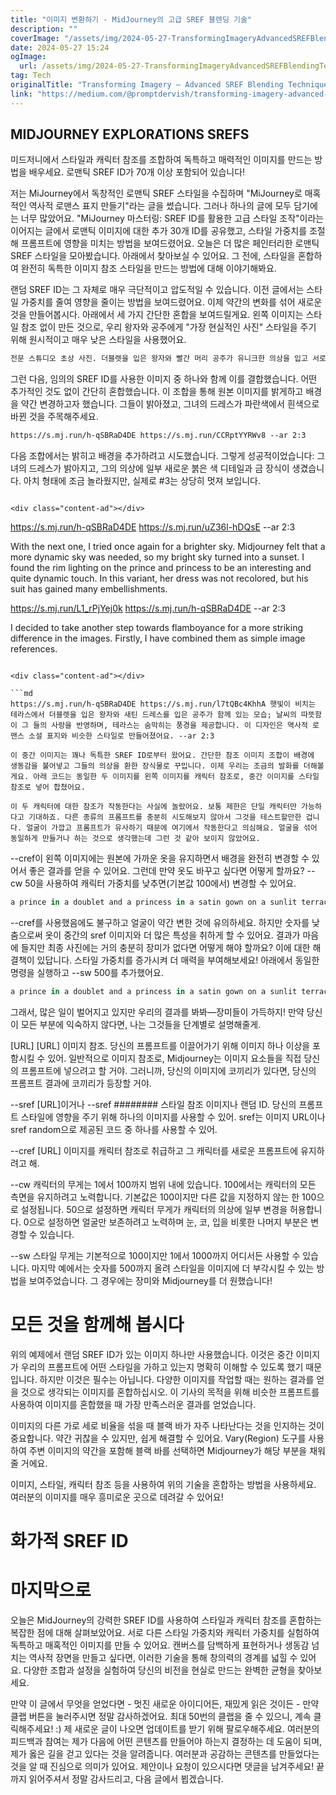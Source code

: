 ```yaml
---
title: "이미지 변환하기 - MidJourney의 고급 SREF 블렌딩 기술"
description: ""
coverImage: "/assets/img/2024-05-27-TransformingImageryAdvancedSREFBlendingTechniquesinMidJourney_0.png"
date: 2024-05-27 15:24
ogImage:
  url: /assets/img/2024-05-27-TransformingImageryAdvancedSREFBlendingTechniquesinMidJourney_0.png
tag: Tech
originalTitle: "Transforming Imagery — Advanced SREF Blending Techniques in MidJourney"
link: "https://medium.com/@promptdervish/transforming-imagery-advanced-sref-blending-techniques-in-midjourney-d904b3f9dbe7"
---
```


## MIDJOURNEY EXPLORATIONS SREFS

미드저니에서 스타일과 캐릭터 참조를 조합하여 독특하고 매력적인 이미지를 만드는 방법을 배우세요. 로맨틱 SREF ID가 70개 이상 포함되어 있습니다!

저는 MiJourney에서 독창적인 로맨틱 SREF 스타일을 수집하며 "MiJourney로 매혹적인 역사적 로맨스 표지 만들기"라는 글을 썼습니다. 그러나 하나의 글에 모두 담기에는 너무 많았어요. "MiJourney 마스터링: SREF ID를 활용한 고급 스타일 조작"이라는 이어지는 글에서 로맨틱 이미지에 대한 추가 30개 ID를 공유했고, 스타일 가중치를 조절해 프롬프트에 영향을 미치는 방법을 보여드렸어요. 오늘은 더 많은 페인터리한 로맨틱 SREF 스타일을 모아봤습니다. 아래에서 찾아보실 수 있어요. 그 전에, 스타일을 혼합하여 완전히 독특한 이미지 참조 스타일을 만드는 방법에 대해 이야기해봐요.

랜덤 SREF ID는 그 자체로 매우 극단적이고 압도적일 수 있습니다. 이전 글에서는 스타일 가중치를 줄여 영향을 줄이는 방법을 보여드렸어요. 이제 약간의 변화를 섞어 새로운 것을 만들어봅시다. 아래에서 세 가지 간단한 혼합을 보여드릴게요. 왼쪽 이미지는 스타일 참조 없이 만든 것으로, 우리 왕자와 공주에게 "가장 현실적인 사진" 스타일을 주기 위해 원시적이고 매우 낮은 스타일을 사용했어요.

<div class="content-ad"></div>

```md
전문 스튜디오 초상 사진. 더블렛을 입은 왕자와 빨간 머리 공주가 유니크한 의상을 입고 서로 마주보며 서로를 사랑스럽게 바라봅니다. 렘브란트 조명 사용. --ar 2:3 --style raw --stylize 1
```

그런 다음, 임의의 SREF ID를 사용한 이미지 중 하나와 함께 이를 결합했습니다. 어떤 추가적인 것도 없이 간단히 혼합했습니다. 이 조합을 통해 원본 이미지를 밝게하고 배경을 약간 변경하고자 했습니다. 그들이 밝아졌고, 그녀의 드레스가 파란색에서 흰색으로 바뀐 것을 주목해주세요.

```md
https://s.mj.run/h-qSBRaD4DE https://s.mj.run/CCRptYYRWv8 --ar 2:3
```

다음 조합에서는 밝히고 배경을 추가하려고 시도했습니다. 그렇게 성공적이었습니다: 그녀의 드레스가 밝아지고, 그의 의상에 일부 새로운 붉은 색 디테일과 금 장식이 생겼습니다. 아치 형태에 조금 놀라웠지만, 실제로 #3는 상당히 멋져 보입니다.

```

<div class="content-ad"></div>

```

https://s.mj.run/h-qSBRaD4DE https://s.mj.run/uZ36l-hDQsE --ar 2:3

With the next one, I tried once again for a brighter sky. Midjourney felt that a more dynamic sky was needed, so my bright sky turned into a sunset. I found the rim lighting on the prince and princess to be an interesting and quite dynamic touch. In this variant, her dress was not recolored, but his suit has gained many embellishments.

https://s.mj.run/L1_rPjYej0k https://s.mj.run/h-qSBRaD4DE --ar 2:3

I decided to take another step towards flamboyance for a more striking difference in the images. Firstly, I have combined them as simple image references.

```

<div class="content-ad"></div>

```md
https://s.mj.run/h-qSBRaD4DE https://s.mj.run/l7tQBc4KhhA 햇빛이 비치는 테라스에서 더블렛을 입은 왕자와 새틴 드레스를 입은 공주가 함께 있는 모습; 날씨의 따뜻함이 그 들의 사랑을 반영하며, 테라스는 숨막히는 풍경을 제공합니다. 이 디자인은 역사적 로맨스 소설 표지와 비슷한 스타일로 만들어졌어요. --ar 2:3

이 중간 이미지는 꽤나 독특한 SREF ID로부터 왔어요. 간단한 참조 이미지 조합이 배경에 생동감을 불어넣고 그들의 의상을 환한 장식물로 꾸밉니다. 이제 우리는 조금의 발화를 더해볼게요. 아래 코드는 동일한 두 이미지를 왼쪽 이미지를 캐릭터 참조로, 중간 이미지를 스타일 참조로 넣어 합쳤어요.

이 두 캐릭터에 대한 참조가 작동한다는 사실에 놀랐어요. 보통 제한은 단일 캐릭터만 가능하다고 기대하죠. 다른 종류의 프롬프트를 충분히 시도해보지 않아서 그것을 테스트할만한 겁니다. 얼굴이 가깝고 프롬프트가 유사하기 때문에 여기에서 작동한다고 의심해요. 얼굴을 섞어 동일하게 만들거나 하는 것으로 생각했는데 그런 것 같아 보이지 않았어요.
```

<div class="content-ad"></div>

--cref이 왼쪽 이미지에는 원본에 가까운 옷을 유지하면서 배경을 완전히 변경할 수 있어서 좋은 결과를 얻을 수 있어요. 그런데 만약 옷도 바꾸고 싶다면 어떻게 할까요? --cw 50을 사용하여 캐릭터 가중치를 낮추면(기본값 100에서) 변경할 수 있어요.

```js
a prince in a doublet and a princess in a satin gown on a sunlit terrace; the warmth of the day reflecting their love; the terrace offering a breathtaking view, in the style of historical romance novel cover --ar 2:3 --sref https://s.mj.run/l7tQBc4KhhA --cref https://s.mj.run/h-qSBRaD4DE --cw 50
```

--cref를 사용했음에도 불구하고 얼굴이 약간 변한 것에 유의하세요. 하지만 숫자를 낮춤으로써 옷이 중간의 sref 이미지와 더 많은 특성을 취하게 할 수 있어요. 결과가 마음에 들지만 최종 사진에는 거의 충분히 장미가 없다면 어떻게 해야 할까요? 이에 대한 해결책이 있답니다. 스타일 가중치를 증가시켜 더 매력을 부여해보세요! 아래에서 동일한 명령을 실행하고 --sw 500를 추가했어요.

```js
a prince in a doublet and a princess in a satin gown on a sunlit terrace; the warmth of the day reflecting their love; the terrace offering a breathtaking view, in the style of historical romance novel cover --ar 2:3 --sref https://s.mj.run/l7tQBc4KhhA --sw 500 --cref https://s.mj.run/h-qSBRaD4DE --cw 50
```

<div class="content-ad"></div>

그래서, 많은 일이 벌어지고 있지만 우리의 결과를 봐봐—장미들이 가득하지! 만약 당신이 모든 부분에 익숙하지 않다면, 나는 그것들을 단계별로 설명해줄게.

\[URL\] \[URL\] 이미지 참조. 당신의 프롬프트를 이끌어가기 위해 이미지 하나 이상을 포함시킬 수 있어. 일반적으로 이미지 참조로, Midjourney는 이미지 요소들을 직접 당신의 프롬프트에 넣으려고 할 거야. 그러니까, 당신의 이미지에 코끼리가 있다면, 당신의 프롬프트 결과에 코끼리가 등장할 거야.

--sref \[URL\]이거나 --sref ######## 스타일 참조 이미지나 랜덤 ID. 당신의 프롬프트 스타일에 영향을 주기 위해 하나의 이미지를 사용할 수 있어. sref는 이미지 URL이나 sref random으로 제공된 코드 중 하나를 사용할 수 있어.

--cref \[URL\] 이미지를 캐릭터 참조로 취급하고 그 캐릭터를 새로운 프롬프트에 유지하려고 해.

<div class="content-ad"></div>

--cw 캐릭터의 무게는 1에서 100까지 범위 내에 있습니다. 100에서는 캐릭터의 모든 측면을 유지하려고 노력합니다. 기본값은 100이지만 다른 값을 지정하지 않는 한 100으로 설정됩니다. 50으로 설정하면 캐릭터 무게가 캐릭터의 의상에 일부 변경을 허용합니다. 0으로 설정하면 얼굴만 보존하려고 노력하며 눈, 코, 입을 비롯한 나머지 부분은 변경할 수 있습니다.

--sw 스타일 무게는 기본적으로 100이지만 1에서 1000까지 어디서든 사용할 수 있습니다. 마지막 예에서는 숫자를 500까지 올려 스타일을 이미지에 더 부각시킬 수 있는 방법을 보여주었습니다. 그 경우에는 장미와 Midjourney를 더 원했습니다!

# 모든 것을 함께해 봅시다

위의 예제에서 랜덤 SREF ID가 있는 이미지 하나만 사용했습니다. 이것은 중간 이미지가 우리의 프롬프트에 어떤 스타일을 가하고 있는지 명확히 이해할 수 있도록 했기 때문입니다. 하지만 이것은 필수는 아닙니다. 다양한 이미지를 작업할 때는 원하는 결과를 얻을 것으로 생각되는 이미지를 혼합하십시오. 이 기사의 목적을 위해 비슷한 프롬프트를 사용하여 이미지를 혼합했을 때 가장 만족스러운 결과를 얻었습니다.

<div class="content-ad"></div>

이미지의 다른 가로 세로 비율을 섞을 때 블랙 바가 자주 나타난다는 것을 인지하는 것이 중요합니다. 약간 귀찮을 수 있지만, 쉽게 해결할 수 있어요. Vary(Region) 도구를 사용하여 주변 이미지의 약간을 포함해 블랙 바를 선택하면 Midjourney가 해당 부분을 채워줄 거에요.

이미지, 스타일, 캐릭터 참조 등을 사용하여 위의 기술을 혼합하는 방법을 사용하세요. 여러분의 이미지를 매우 흥미로운 곳으로 데려갈 수 있어요!

# 화가적 SREF ID

# 마지막으로

<div class="content-ad"></div>

오늘은 MidJourney의 강력한 SREF ID를 사용하여 스타일과 캐릭터 참조를 혼합하는 복잡한 점에 대해 살펴보았어요. 서로 다른 스타일 가중치와 캐릭터 가중치를 실험하여 독특하고 매혹적인 이미지를 만들 수 있어요. 캔버스를 담백하게 표현하거나 생동감 넘치는 역사적 장면을 만들고 싶다면, 이러한 기술을 통해 창의력의 경계를 넓힐 수 있어요. 다양한 조합과 설정을 실험하여 당신의 비전을 현실로 만드는 완벽한 균형을 찾아보세요.

만약 이 글에서 무엇을 얻었다면 - 멋진 새로운 아이디어든, 재밌게 읽은 것이든 - 만약 클랩 버튼을 눌러주시면 정말 감사하겠어요. 최대 50번의 클랩을 줄 수 있으니, 계속 클릭해주세요! :) 제 새로운 글이 나오면 업데이트를 받기 위해 팔로우해주세요. 여러분의 피드백과 참여는 제가 다음에 어떤 콘텐츠를 만들어야 하는지 결정하는 데 도움이 되며, 제가 옳은 길을 걷고 있다는 것을 알려줍니다. 여러분과 공감하는 콘텐츠를 만들었다는 것을 알 때 진심으로 의미가 있어요. 제안이나 요청이 있으시다면 댓글을 남겨주세요! 끝까지 읽어주셔서 정말 감사드리고, 다음 글에서 뵙겠습니다.
